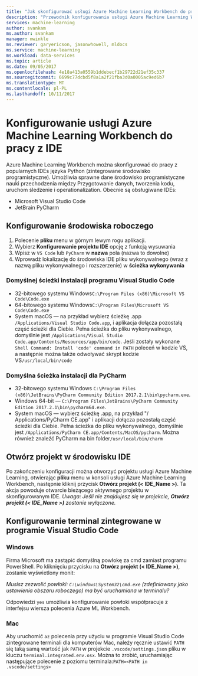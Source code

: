 ```yaml
---
title: "Jak skonfigurować usługi Azure Machine Learning Workbench do pracy z IDE?  | Microsoft Docs"
description: "Przewodnik konfigurowania usługi Azure Machine Learning Workbench pracę ze środowiskiem IDE."
services: machine-learning
author: svankam
ms.author: svankam
manager: mwinkle
ms.reviewer: garyericson, jasonwhowell, mldocs
ms.service: machine-learning
ms.workload: data-services
ms.topic: article
ms.date: 09/05/2017
ms.openlocfilehash: 4e18a413a0559b1ddebecf1b29722d21ef35c337
ms.sourcegitcommit: 6699c77dcbd5f8a1a2f21fba3d0a0005ac9ed6b7
ms.translationtype: MT
ms.contentlocale: pl-PL
ms.lasthandoff: 10/11/2017
---
```

# <a name="how-to-configure-azure-machine-learning-workbench-to-work-with-an-ide"></a>Konfigurowanie usługi Azure Machine Learning Workbench do pracy z IDE 

Azure Machine Learning Workbench można skonfigurować do pracy z popularnych IDEs języka Python (zintegrowane środowisko programistyczne). Umożliwia sprawne dane środowisko programistyczne nauki przechodzenia między Przygotowanie danych, tworzenia kodu, uruchom śledzenie i operationalization. Obecnie są obsługiwane IDEs:
- Microsoft Visual Studio Code 
- JetBrain PyCharm 

## <a name="configure-workbench"></a>Konfigurowanie środowiska roboczego
1. Polecenie **pliku** menu w górnym lewym rogu aplikacji. 
2. Wybierz **Konfigurowanie projektu IDE** opcję z funkcją wysuwania 
3. Wpisz w `VS Code` lub `PyCharm` w **nazwa** pola (nazwa to dowolne)
4. Wprowadź lokalizację do środowiska IDE pliku wykonywalnego (wraz z nazwą pliku wykonywalnego i rozszerzenie) w **ścieżka wykonywania**

### <a name="default-install-path-for-visual-studio-code"></a>Domyślnej ścieżki instalacji programu Visual Studio Code  

* 32-bitowego systemu Windows`C:\Program Files (x86)\Microsoft VS Code\Code.exe`
* 64-bitowego systemu Windows`C:\Program Files\Microsoft VS Code\Code.exe`
* System macOS — na przykład wybierz ścieżkę .app `/Applications/Visual Studio Code.app`, i aplikacja dołącza pozostałą część ścieżki dla Ciebie. Pełna ścieżka do pliku wykonywalnego, domyślnie jest `/Applications/Visual Studio Code.app/Contents/Resources/app/bin/code`. Jeśli zostały wykonane `Shell Command: Install 'code' command in PATH` poleceń w kodzie VS, a następnie można także odwoływać skrypt kodzie VS`/usr/local/bin/code`

### <a name="default-install-path-for-pycharm"></a>Domyślna ścieżka instalacji dla PyCharm 

* 32-bitowego systemu Windows `C:\Program Files (x86)\JetBrains\PyCharm Community Edition 2017.2.1\bin\pycharm.exe`. 
* Windows 64-bit — `C:\Program Files\JetBrains\PyCharm Community Edition 2017.2.1\bin\pycharm64.exe`.
* System macOS — wybierz ścieżkę .app, na przykład "/ Applications/PyCharm CE.app" i aplikacji dołącza pozostałą część ścieżki dla Ciebie. Pełna ścieżka do pliku wykonywalnego, domyślnie jest `/Applications/PyCharm CE.app/Contents/MacOS/pycharm`. Można również znaleźć PyCharm na bin folder`/usr/local/bin/charm`

## <a name="open-project-in-ide"></a>Otwórz projekt w środowisku IDE 
Po zakończeniu konfiguracji można otworzyć projektu usługi Azure Machine Learning, otwierając **pliku** menu w konsoli usługi Azure Machine Learning Workbench, następnie kliknij przycisk **Otwórz projekt (< IDE_Name >)**. Ta akcja powoduje otwarcie bieżącego aktywnego projektu w skonfigurowanym IDE. _Uwaga: Jeśli nie znajdujesz się w projekcie, **Otwórz projekt (< IDE_Name >)** zostanie wyłączone._

## <a name="configuring-the-integrated-terminal-in-visual-studio-code"></a>Konfigurowanie terminal zintegrowane w programie Visual Studio Code

### <a name="windows"></a>Windows 
Firma Microsoft ma zastąpić domyślną powłokę za cmd zamiast programu PowerShell. Po kliknięciu przycisku na **Otwórz projekt (< IDE_Name >)**, zostanie wyświetlony monit: 

_Musisz zezwolić powłoki: `C:\windows\System32\cmd.exe` (zdefiniowany jako ustawienia obszaru roboczego) ma być uruchamiana w terminalu?_

Odpowiedzi `yes` umożliwia konfigurowanie powłoki współpracuje z interfejsu wiersza polecenia Azure ML Workbench.

### <a name="mac"></a>Mac
Aby uruchomić `az` polecenia przy użyciu w programie Visual Studio Code zintegrowane terminali dla komputerów Mac, należy ręcznie ustawić `PATH` się taką samą wartość jak `PATH` w projekcie `.vscode/settings.json` pliku w kluczu `terminal.integrated.env.osx`. Można to zrobić, uruchamiając następujące polecenie z poziomu terminala:`PATH=<PATH in .vscode/settings>`

